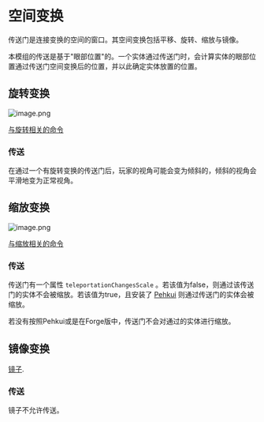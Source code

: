 # 空间变换

传送门是连接变换的空间的窗口。其空间变换包括平移、旋转、缩放与镜像。

本模组的传送是基于"眼部位置"的。一个实体通过传送门时，会计算实体的眼部位置通过传送门空间变换后的位置，并以此确定实体放置的位置。

## 旋转变换

![image.png](https://i.loli.net/2021/11/20/2CHKJufPT6ILOxa.png)

[与旋转相关的命令](https://github.com/qouteall/ImmersivePortalsMod/wiki/Commands-Reference#rotation)

### 传送

在通过一个有旋转变换的传送门后，玩家的视角可能会变为倾斜的，倾斜的视角会平滑地变为正常视角。

## 缩放变换

![image.png](https://i.loli.net/2021/11/20/6Y9dimqOSn8NUxA.png)

[与缩放相关的命令](https://github.com/qouteall/ImmersivePortalsMod/wiki/Commands-Reference#scale)

### 传送
传送门有一个属性 `teleportationChangesScale` 。若该值为false，则通过该传送门的实体不会被缩放。若该值为true，且安装了 [Pehkui](https://www.curseforge.com/minecraft/mc-mods/pehkui) 则通过传送门的实体会被缩放。

若没有按照Pehkui或是在Forge版中，传送门不会对通过的实体进行缩放。

## 镜像变换

[镜子](https://github.com/qouteall/ImmersivePortalsMod/wiki/Portals#mirrors).

### 传送
镜子不允许传送。